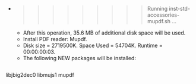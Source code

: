 * >>>>>>>>> Running inst-std-accessories-mupdf.sh ...
  * After this operation, 35.6 MB of additional disk space will be used.
  * Install PDF reader: Mupdf.
  * Disk size = 2719500K. Space Used = 54704K. Runtime = 00:00:00:03.
  * The following NEW packages will be installed:
  ```bash
libjbig2dec0 libmujs1 mupdf
  ```

